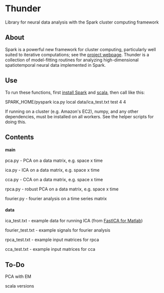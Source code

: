 Thunder
=======

Library for neural data analysis with the Spark cluster computing framework

## About

Spark is a powerful new framework for cluster computing, particularly well suited to iterative computations; see the [project webpage](http://spark-project.org/documentation.html). Thunder is a collection of model-fitting routines for analyzing high-dimensional spatiotemporal neural data implemented in Spark.

## Use

To run these functions, first [install Spark](http://spark-project.org/downloads/) and [scala](http://www.scala-lang.org/downloads), then call like this:

SPARK_HOME/pyspark ica.py local data/ica_test.txt test 4 4

If running on a cluster (e.g. Amazon's EC2), numpy, and any other dependencies, must be installed on all workers. See the helper scripts for doing this.

## Contents

#### main
pca.py - PCA on a data matrix, e.g. space x time

ica.py - ICA on a data matrix, e.g. space x time

cca.py - CCA on a data matrix, e.g. space x time

rpca.py - robust PCA on a data matrix, e.g. space x time

fourier.py - fourier analysis on a time series matrix


#### data
ica_test.txt - example data for running ICA (from [FastICA for Matlab](http://research.ics.aalto.fi/ica/fastica/code/dlcode.shtml))

fourier_test.txt - example signals for fourier analysis

rpca_test.txt - example input matrices for rpca

cca_test.txt - example input matrices for cca


## To-Do

PCA with EM

scala versions
